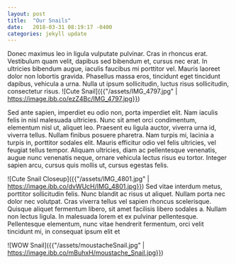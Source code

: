 ```yaml
---
layout: post
title:  "Our Snails"
date:   2018-03-31 08:19:17 -0400
categories: jekyll update
---
```


Donec maximus leo in ligula vulputate pulvinar. Cras in rhoncus erat. Vestibulum quam velit, dapibus sed bibendum et, cursus nec erat. In ultricies bibendum augue, iaculis faucibus mi porttitor vel. Mauris laoreet dolor non lobortis gravida. Phasellus massa eros, tincidunt eget tincidunt dapibus, vehicula a urna. Nulla ut ipsum sollicitudin, luctus risus sollicitudin, consectetur risus.
![Cute Snail]({{"/assets/IMG_4797.jpg" | https://image.ibb.co/ezZ4Bc/IMG_4797.jpg}})

Sed ante sapien, imperdiet eu odio non, porta imperdiet elit. Nam iaculis felis in nisl malesuada ultricies. Nunc sit amet orci condimentum, elementum nisl ut, aliquet leo. Praesent eu ligula auctor, viverra urna id, viverra tellus. Nullam finibus posuere pharetra. Nam turpis mi, lacinia a turpis in, porttitor sodales elit. Mauris efficitur odio vel felis ultricies, vel feugiat tellus tempor. Aliquam ultricies, diam ac pellentesque venenatis, augue nunc venenatis neque, ornare vehicula lectus risus eu tortor. Integer sapien arcu, cursus quis mollis ut, cursus egestas felis.

![Cute Snail Closeup]({{"/assets/IMG_4801.jpg" | https://image.ibb.co/dvWUcH/IMG_4801.jpg}})
Sed vitae interdum metus, porttitor sollicitudin felis. Nunc blandit ac risus ut aliquet. Nullam porta nec dolor nec volutpat. Cras viverra tellus vel sapien rhoncus scelerisque. Quisque aliquet fermentum libero, sit amet facilisis libero sodales a. Nullam non lectus ligula. In malesuada lorem et ex pulvinar pellentesque. Pellentesque elementum, nunc vitae hendrerit fermentum, orci velit tincidunt mi, in consequat ipsum elit et


![WOW Snail]({{"/assets/moustacheSnail.jpg" | https://image.ibb.co/mBuhxH/moustache_Snail.jpg}})
